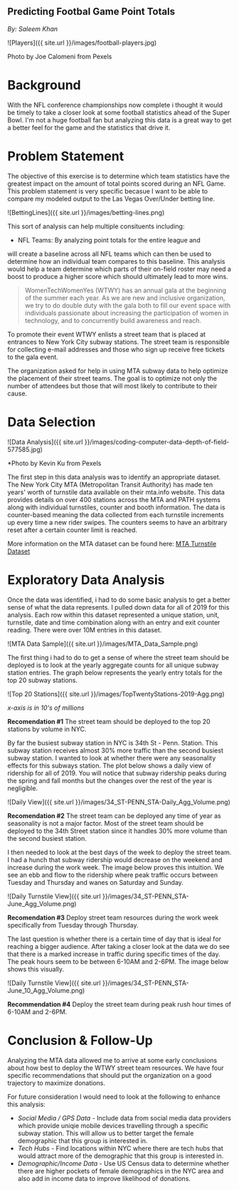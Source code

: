 ## Predicting Footbal Game Point Totals

*By: Saleem Khan*

![Players]({{ site.url }}/images/football-players.jpg)

Photo by Joe Calomeni from Pexels

# Background
With the NFL conference championships now complete i thought it would be timely to take a closer look at some football statistics ahead of the Super Bowl. I'm not a huge football fan but analyzing this data is a great way to get a better feel for the game and the statistics that drive it.

# Problem Statement
The objective of this exercise is to determine which team statistics have the greatest impact on the amount of total points scored during an NFL Game. This problem statement is very specific becasue I want to be able to compare my modeled output to the Las Vegas Over/Under betting line.

![BettingLines]({{ site.url }}/images/betting-lines.png)

This sort of analysis can help multiple consituents including:
+ NFL Teams: By analyzing point totals for the entire league and 

will create a baseline across all NFL teams which can then be used to determine how an individual team compares to this baseline. This analysis would help a team determine which parts of their on-field roster may need a boost to produce a higher score which should ultimately lead to more wins. 

> WomenTechWomenYes (WTWY) has an annual gala at the beginning of the summer each year. As we are new and inclusive organization, we try to do double duty with the gala both to fill our event space with individuals passionate about increasing the participation of women in technology, and to concurrently build awareness and reach.

To promote their event WTWY enlists a street team that is placed at entrances to New York City subway stations. The street team is responsible for collecting e-mail addresses and those who sign up receive free tickets to the gala event.

The organization asked for help in using MTA subway data to help optimize the placement of their street teams. The goal is to optimize not only the number of attendees but those that will most likely to contribute to their cause.

# Data Selection
![Data Analysis]({{ site.url }}/images/coding-computer-data-depth-of-field-577585.jpg)

*Photo by Kevin Ku from Pexels

The first step in this data analysis was to identify an appropriate dataset. The New York City MTA (Metropolitan Transit Authority) has made ten years' worth of turnstile data available on their mta.info website. This data provides details on over 400 stations across the MTA and PATH systems along with individual turnstiles, counter and booth information. The data is counter-based meaning the data collected from each turnstile increments up every time a new rider swipes. The counters seems to have an arbitrary reset after a certain counter limit is reached. 

More information on the MTA dataset can be found here: [MTA Turnstile Dataset](http://web.mta.info/developers/turnstile.html)

# Exploratory Data Analysis

Once the data was identified, i had to do some basic analysis to get a better sense of what the data represents. I pulled down data for all of 2019 for this analysis. Each row within this dataset represented a unique station, unit, turnstile, date and time combination along with an entry and exit counter reading. There were over 10M entries in this dataset.

![MTA Data Sample]({{ site.url }}/images/MTA_Data_Sample.png)

The first thing i had to do to get a sense of where the street team should be deployed is to look at the yearly aggregate counts for all unique subway station entries. The graph below represents the yearly entry totals for the top 20 subway stations.

![Top 20 Stations]({{ site.url }}/images/TopTwentyStations-2019-Agg.png)

*x-axis is in 10's of millions*

**Recomendation #1**
The street team should be deployed to the top 20 stations by volume in NYC.

By far the busiest subway station in NYC is 34th St - Penn. Station. This subway station receives almost 30% more traffic than the second busiest subway station. I wanted to look at whether there were any seasonality effects for this subways station. The plot below shows a daily view of ridership for all of 2019. You will notice that subway ridership peaks during the spring and fall months but the changes over the rest of the year is negligible.

![Daily View]({{ site.url }}/images/34_ST-PENN_STA-Daily_Agg_Volume.png)

**Recomendation #2**
The street team can be deployed any time of year as seasonality is not a major factor. Most of the street team should be deployed to the 34th Street station since it handles 30% more volume than the second busiest station.

I then needed to look at the best days of the week to deploy the street team. I had a hunch that subway ridership would decrease on the weekend and increase during the work week. The image below proves this intuition. We see an ebb and flow to the ridership where peak traffic occurs between Tuesday and Thursday and wanes on Saturday and Sunday.

![Daily Turnstile View]({{ site.url }}/images/34_ST-PENN_STA-June_Agg_Volume.png)

**Recomendation #3**
Deploy street team resources during the work week specifically from Tuesday through Thursday.

The last question is whether there is a certain time of day that is ideal for reaching a bigger audience. After taking a closer look at the data we do see that there is a marked increase in traffic during specific times of the day. The peak hours seem to be between 6-10AM and 2-6PM. The image below shows this visually.

![Daily Turnstile View]({{ site.url }}/images/34_ST-PENN_STA-June_10_Agg_Volume.png)

**Recommendation #4**
Deploy the street team during peak rush hour times of 6-10AM and 2-6PM.

# Conclusion & Follow-Up
Analyzing the MTA data allowed me to arrive at some early conclusions about how best to deploy the WTWY street team resources. We have four specific recommendations that should put the organization on a good trajectory to maximize donations.

For future consideration I would need to look at the following to enhance this analysis:
  * *Social Media / GPS Data* - Include data from social media data providers which provide uniqie mobile devices travelling through a specific subway station. This will allow us to better target the female demographic that this group is interested in.
  * *Tech Hubs* - Find locations within NYC where there are tech hubs that would attract more of the demographic that this group is interested in.
  * *Demographic/Income Data* - Use US Census data to determine whether there are higher pockets of female demographics in the NYC area and also add in income data to improve likelihood of donations.
